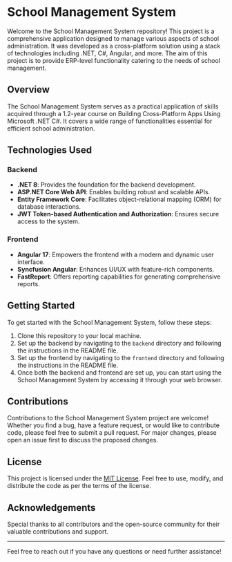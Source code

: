 # School Management System

Welcome to the School Management System repository! This project is a comprehensive application designed to manage various aspects of school administration. It was developed as a cross-platform solution using a stack of technologies including .NET, C#, Angular, and more. The aim of this project is to provide ERP-level functionality catering to the needs of school management.

## Overview

The School Management System serves as a practical application of skills acquired through a 1.2-year course on Building Cross-Platform Apps Using Microsoft .NET C#. It covers a wide range of functionalities essential for efficient school administration.

## Technologies Used

### Backend
- **.NET 8**: Provides the foundation for the backend development.
- **ASP.NET Core Web API**: Enables building robust and scalable APIs.
- **Entity Framework Core**: Facilitates object-relational mapping (ORM) for database interactions.
- **JWT Token-based Authentication and Authorization**: Ensures secure access to the system.

### Frontend
- **Angular 17**: Empowers the frontend with a modern and dynamic user interface.
- **Syncfusion Angular**: Enhances UI/UX with feature-rich components.
- **FastReport**: Offers reporting capabilities for generating comprehensive reports.

## Getting Started

To get started with the School Management System, follow these steps:

1. Clone this repository to your local machine.
2. Set up the backend by navigating to the `backend` directory and following the instructions in the README file.
3. Set up the frontend by navigating to the `frontend` directory and following the instructions in the README file.
4. Once both the backend and frontend are set up, you can start using the School Management System by accessing it through your web browser.

## Contributions

Contributions to the School Management System project are welcome! Whether you find a bug, have a feature request, or would like to contribute code, please feel free to submit a pull request. For major changes, please open an issue first to discuss the proposed changes.

## License

This project is licensed under the [MIT License](LICENSE). Feel free to use, modify, and distribute the code as per the terms of the license.

## Acknowledgements

Special thanks to all contributors and the open-source community for their valuable contributions and support.

---

Feel free to reach out if you have any questions or need further assistance!
